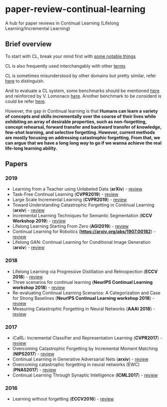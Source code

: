 # paper-review-continual-learning

A hub for paper reviews in Continual Learning (Lifelong Learning/Incremental Learning)

## Brief overview
To start with CL, break your mind first with [some notable things](https://github.com/luulinh90s/paper-review-continual-learning/blob/master/start.md)

CL is also frequently used interchangably with other [terms](https://github.com/luulinh90s/paper-review-continual-learning/blob/master/terminologies.md)

CL is sometimes misunderstood by other domains but pretty similar, refer [here](https://github.com/luulinh90s/paper-review-continual-learning/blob/master/distinguish.md) to distinguish.

And to evaluate a CL system, some benchmarks should be mentioned [here](https://github.com/luulinh90s/paper-review-continual-learning/blob/master/evaluate.md) and reinforced by V. Lomonaco [here](https://vlomonaco.github.io/core50/benchmarks.html). Another benchmark to be considerd is could be refer [here](https://arxiv.org/abs/1810.12488).

However, the gap in Continual learning is that **Humans can learn a variety of concepts and skills incrementally over the course of their lives while exhibiting an array of desirable properties, such as non-forgetting, concept rehearsal, forward transfer and backward transfer of knowledge, few-shot learning, and selective forgetting. However, current methods are mostly focusing on addressing catastrophic forgetting. From that, we can argue that we have a long long way to go if we wanna achieve the real life-long learning ability.**

## Papers
### 2019
- <a name="todo"></a> Learning from a Teacher using Unlabeled Data (**arXiv**) - [review ](https://github.com/luulinh90s/paper-review-continual-learning/blob/master/learning_From_unlabelled.md)
- <a name="todo"></a> Task-Free Continual Learning (**CVPR2019**) - [review ](https://github.com/luulinh90s/paper-review-continual-learning/blob/master/tfcl.md)
- <a name="todo"></a> Large Scale Incremental Learning (**CVPR2019**) - [review ](https://github.com/luulinh90s/paper-review-continual-learning/blob/master/lsil.md) 
- <a name="todo"></a> Toward Understanding Catastrophic Forgetting in Continual Learning (**arxiv**) - [review ](https://github.com/luulinh90s/paper-review-continual-learning/blob/master/understand_cf.md) 
- <a name="todo"></a> Incremental Learning Techniques for Semantic Segmentation (**ICCV Workshop 2019**) - [review ](https://github.com/luulinh90s/paper-review-continual-learning/blob/master/semantic_segmentation_cl.md) 
- <a name="todo"></a> Lifelong Learning Starting From Zero (**AGI2019**) - [review ](https://github.com/luulinh90s/paper-review-continual-learning/blob/master/Lifelong-Learning-Starting-From-Zero.md) 
- <a name="todo"></a> Continual Learning for Robotics (**https://arxiv.org/abs/1907.00182**) - [review ](https://github.com/luulinh90s/paper-review-continual-learning/blob/master/cl_robotics.md) 
- <a name="todo"></a> Lifelong GAN: Continual Learning for Conditional Image Generation (**arxiv**) - [review ](https://github.com/luulinh90s/paper-review-continual-learning/blob/master/lifelong_gans.md) 
### 2018
- <a name="todo"></a> Lifelong Learning via Progressive Distillation and Retrospection (**ECCV 2018**) - [review](https://github.com/luulinh90s/paper-review-continual-learning/blob/master/retro_distill.md)
- <a name="todo"></a> Three scenarios for continual learning (**NeurIPS Continual Learning workshop 2018**) - [review](https://github.com/luulinh90s/paper-review-continual-learning/blob/master/three_scenarios.md)
- <a name="todo"></a> Re-evaluating Continual Learning Scenarios: A Categorization and Case for Strong Baselines (**NeurIPS Continual Learning workshop 2018**) - [review](https://github.com/luulinh90s/paper-review-continual-learning/blob/master/re-evaluate.md)
- <a name="todo"></a> Measuring Catastrophic Forgetting in Neural Networks (**AAAI 2018**) - [review](https://github.com/luulinh90s/paper-review-continual-learning/blob/master/measure_cf.md)
### 2017
- <a name="todo"></a> iCaRL: Incremental Classifier and Representation Learning (**CVPR2017**) - [review](https://github.com/luulinh90s/paper-review-continual-learning/blob/master/icarl.md)
- <a name="todo"></a> Overcoming Catastrophic Forgetting by Incremental Moment Matching (**NIPS2017**) - [review](https://github.com/luulinh90s/paper-review-continual-learning/blob/master/imm.md)
- <a name="todo"></a> Continual Learning in Generative Adversarial Nets (**arxiv**) - [review](https://github.com/luulinh90s/paper-review-continual-learning/blob/master/cont_gans.md)
- <a name="todo"></a> Overcoming catastrophic forgetting in neural networks (EWC) (**PNAS2017**) - [review](https://github.com/luulinh90s/paper-review-continual-learning/blob/master/ewc.md)
- <a name="todo"></a> Continual Learning Through Synaptic Intelligence (**ICML2017**) - [review](https://github.com/luulinh90s/paper-review-continual-learning/blob/master/si.md)
### 2016
- <a name="todo"></a> Learning without forgetting (**ECCV2016**) - [review ](https://github.com/luulinh90s/paper-review-continual-learning/blob/master/LwF.md) 




